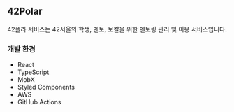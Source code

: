## 42Polar

42폴라 서비스는 42서울의 학생, 멘토, 보칼을 위한 멘토링 관리 및 이용 서비스입니다.



### 개발 환경
- React
- TypeScript
- MobX
- Styled Components
- AWS
- GitHub Actions